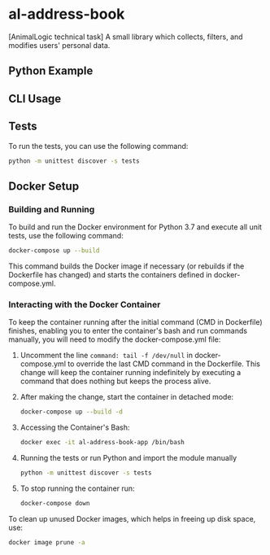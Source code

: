 # al-address-book
[AnimalLogic technical task] A small library which collects, filters, and modifies users' personal data. 

## Python Example


## CLI Usage


## Tests
To run the tests, you can use the following command:
```bash
python -m unittest discover -s tests
```

## Docker Setup
### Building and Running

To build and run the Docker environment for Python 3.7 and execute all unit tests, use the following command:

```bash
docker-compose up --build
```
This command builds the Docker image if necessary (or rebuilds if the Dockerfile has changed) and starts the containers defined in docker-compose.yml.

### Interacting with the Docker Container

To keep the container running after the initial command (CMD in Dockerfile) finishes, enabling you to enter the container's bash and run commands manually, you will need to modify the docker-compose.yml file:

1. Uncomment the line `command: tail -f /dev/null` in docker-compose.yml to override the last CMD command in the Dockerfile. This change will keep the container running indefinitely by executing a command that does nothing but keeps the process alive.

2. After making the change, start the container in detached mode: 
   ```bash
   docker-compose up --build -d
   ```

3. Accessing the Container's Bash: 
   ```bash
   docker exec -it al-address-book-app /bin/bash
   ```

4. Running the tests or run Python and import the module manually 
   ```bash
   python -m unittest discover -s tests
   ```

5. To stop running the container run: 
   ```bash
   docker-compose down
   ```
To clean up unused Docker images, which helps in freeing up disk space, use:
```bash
docker image prune -a
```

